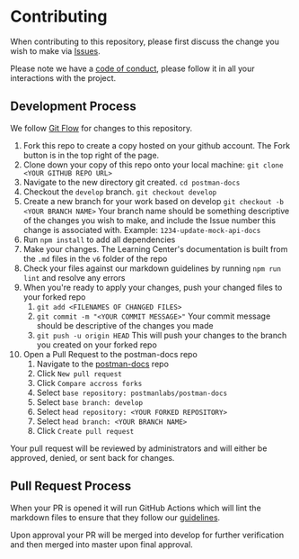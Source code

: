 # Contributing

When contributing to this repository, please first discuss the change you wish to make via [Issues](https://github.com/postmanlabs/postman-docs/issues).

Please note we have a [code of conduct](https://github.com/postmanlabs/postman-docs/Code_of_Conduct.md), please follow it in all your interactions with the project.

## Development Process

We follow [Git Flow](https://guides.github.com/introduction/flow/) for changes to this repository.

  1. Fork this repo to create a copy hosted on your github account. The Fork button is in the top right of the page.
  1. Clone down your copy of this repo onto your local machine: `git clone <YOUR GITHUB REPO URL>`
  1. Navigate to the new directory git created. `cd postman-docs`
  1. Checkout the `develop` branch. `git checkout develop`
  1. Create a new branch for your work based on develop `git checkout -b <YOUR BRANCH NAME>` Your branch name should be something descriptive of the changes you wish to make, and include the Issue number this change is associated with. Example: `1234-update-mock-api-docs`
  1. Run `npm install` to add all dependencies
  1. Make your changes. The Learning Center's documentation is built from the `.md` files in the `v6` folder of the repo
  1. Check your files against our markdown guidelines by running `npm run lint` and resolve any errors
  1. When you're ready to apply your changes, push your changed files to your forked repo
      1. `git add <FILENAMES OF CHANGED FILES>`
      1. `git commit -m "<YOUR COMMIT MESSAGE>"` Your commit message should be descriptive of the changes you made
      1. `git push -u origin HEAD` This will push your changes to the branch you created on your forked repo
  1. Open a Pull Request to the postman-docs repo
      1. Navigate to the [postman-docs](https://github.com/postmanlabs/postman-docs) repo
      1. Click `New pull request`
      1. Click `Compare accross forks`
      1. Select `base repository: postmanlabs/postman-docs`
      1. Select `base branch: develop`
      1. Select `head repository: <YOUR FORKED REPOSITORY>`
      1. Select `head branch: <YOUR BRANCH NAME>`
      1. Click `Create pull request`

Your pull request will be reviewed by administrators and will either be approved, denied, or sent back for changes.

## Pull Request Process

When your PR is opened it will run GitHub Actions which will lint the markdown files to ensure that they follow our [guidelines](https://github.com/DavidAnson/vscode-markdownlint).

Upon approval your PR will be merged into develop for further verification and then merged into master upon final approval.

[homepage]: https://learning.getpostman.com
